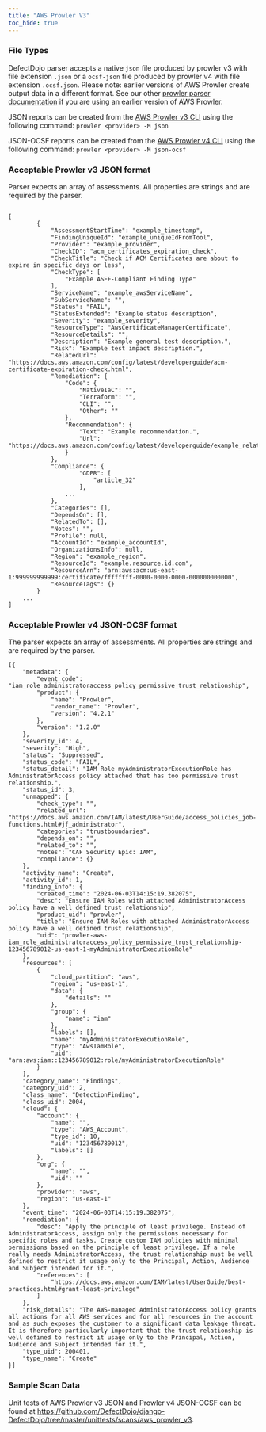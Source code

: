 ```yaml
---
title: "AWS Prowler V3"
toc_hide: true
---
```


### File Types
DefectDojo parser accepts a native `json` file produced by prowler v3 with file extension `.json` or a `ocsf-json` file produced by prowler v4 with file extension `.ocsf.json`.
Please note: earlier versions of AWS Prowler create output data in a different format. See our other [prowler parser documentation](https://documentation.defectdojo.com/integrations/parsers/file/aws_prowler/) if you are using an earlier version of AWS Prowler.

JSON reports can be created from the [AWS Prowler v3 CLI](https://docs.prowler.com/projects/prowler-open-source/en/v3/tutorials/reporting/#json) using the following command: `prowler <provider> -M json`

JSON-OCSF reports can be created from the [AWS Prowler v4 CLI](https://docs.prowler.cloud/en/latest/tutorials/reporting/#json) using the following command: `prowler <provider> -M json-ocsf`


### Acceptable Prowler v3 JSON format
Parser expects an array of assessments. All properties are strings and are required by the parser.

~~~

[
        {
            "AssessmentStartTime": "example_timestamp",
            "FindingUniqueId": "example_uniqueIdFromTool",
            "Provider": "example_provider",
            "CheckID": "acm_certificates_expiration_check",
            "CheckTitle": "Check if ACM Certificates are about to expire in specific days or less",
            "CheckType": [
                "Example ASFF-Compliant Finding Type"
            ],
            "ServiceName": "example_awsServiceName",
            "SubServiceName": "",
            "Status": "FAIL",
            "StatusExtended": "Example status description",
            "Severity": "example_severity",
            "ResourceType": "AwsCertificateManagerCertificate",
            "ResourceDetails": "",
            "Description": "Example general test description.",
            "Risk": "Example test impact description.",
            "RelatedUrl": "https://docs.aws.amazon.com/config/latest/developerguide/acm-certificate-expiration-check.html",
            "Remediation": {
                "Code": {
                    "NativeIaC": "",
                    "Terraform": "",
                    "CLI": "",
                    "Other": ""
                },
                "Recommendation": {
                    "Text": "Example recommendation.",
                    "Url": "https://docs.aws.amazon.com/config/latest/developerguide/example_related_documentation.html"
                }
            },
            "Compliance": {
                    "GDPR": [
                        "article_32"
                    ],
                ...
            },
            "Categories": [],
            "DependsOn": [],
            "RelatedTo": [],
            "Notes": "",
            "Profile": null,
            "AccountId": "example_accountId",
            "OrganizationsInfo": null,
            "Region": "example_region",
            "ResourceId": "example.resource.id.com",
            "ResourceArn": "arn:aws:acm:us-east-1:999999999999:certificate/ffffffff-0000-0000-0000-000000000000",
            "ResourceTags": {}
        }
    ...
]

~~~

### Acceptable Prowler v4 JSON-OCSF format
The parser expects an array of assessments. All properties are strings and are required by the parser.

~~~
[{
    "metadata": {
        "event_code": "iam_role_administratoraccess_policy_permissive_trust_relationship",
        "product": {
            "name": "Prowler",
            "vendor_name": "Prowler",
            "version": "4.2.1"
        },
        "version": "1.2.0"
    },
    "severity_id": 4,
    "severity": "High",
    "status": "Suppressed",
    "status_code": "FAIL",
    "status_detail": "IAM Role myAdministratorExecutionRole has AdministratorAccess policy attached that has too permissive trust relationship.",
    "status_id": 3,
    "unmapped": {
        "check_type": "",
        "related_url": "https://docs.aws.amazon.com/IAM/latest/UserGuide/access_policies_job-functions.html#jf_administrator",
        "categories": "trustboundaries",
        "depends_on": "",
        "related_to": "",
        "notes": "CAF Security Epic: IAM",
        "compliance": {}
    },
    "activity_name": "Create",
    "activity_id": 1,
    "finding_info": {
        "created_time": "2024-06-03T14:15:19.382075",
        "desc": "Ensure IAM Roles with attached AdministratorAccess policy have a well defined trust relationship",
        "product_uid": "prowler",
        "title": "Ensure IAM Roles with attached AdministratorAccess policy have a well defined trust relationship",
        "uid": "prowler-aws-iam_role_administratoraccess_policy_permissive_trust_relationship-123456789012-us-east-1-myAdministratorExecutionRole"
    },
    "resources": [
        {
            "cloud_partition": "aws",
            "region": "us-east-1",
            "data": {
                "details": ""
            },
            "group": {
                "name": "iam"
            },
            "labels": [],
            "name": "myAdministratorExecutionRole",
            "type": "AwsIamRole",
            "uid": "arn:aws:iam::123456789012:role/myAdministratorExecutionRole"
        }
    ],
    "category_name": "Findings",
    "category_uid": 2,
    "class_name": "DetectionFinding",
    "class_uid": 2004,
    "cloud": {
        "account": {
            "name": "",
            "type": "AWS_Account",
            "type_id": 10,
            "uid": "123456789012",
            "labels": []
        },
        "org": {
            "name": "",
            "uid": ""
        },
        "provider": "aws",
        "region": "us-east-1"
    },
    "event_time": "2024-06-03T14:15:19.382075",
    "remediation": {
        "desc": "Apply the principle of least privilege. Instead of AdministratorAccess, assign only the permissions necessary for specific roles and tasks. Create custom IAM policies with minimal permissions based on the principle of least privilege. If a role really needs AdministratorAccess, the trust relationship must be well defined to restrict it usage only to the Principal, Action, Audience and Subject intended for it.",
        "references": [
            "https://docs.aws.amazon.com/IAM/latest/UserGuide/best-practices.html#grant-least-privilege"
        ]
    },
    "risk_details": "The AWS-managed AdministratorAccess policy grants all actions for all AWS services and for all resources in the account and as such exposes the customer to a significant data leakage threat. It is therefore particularly important that the trust relationship is well defined to restrict it usage only to the Principal, Action, Audience and Subject intended for it.",
    "type_uid": 200401,
    "type_name": "Create"
}]

~~~

### Sample Scan Data
Unit tests of AWS Prowler v3 JSON and Prowler v4 JSON-OCSF can be found at https://github.com/DefectDojo/django-DefectDojo/tree/master/unittests/scans/aws_prowler_v3.
